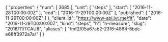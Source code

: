 {
  "properties": {
    "num": [
      3685
    ],
    "unit": [
      "steps"
    ],
    "start": [
      "2016-11-28T00:00:00Z"
    ],
    "end": [
      "2016-11-29T00:00:00Z"
    ],
    "published": [
      "2016-11-29T00:00:00Z"
    ]
  },
  "client_id": "https://www-api.jvt.me/fit",
  "date": "2016-11-29T00:00:00Z",
  "kind": "steps",
  "h": "h-measure",
  "slug": "2016/11/TCAU8",
  "aliases": [
    "/mf2/05a67ab2-23f6-4864-8bdc-e68ff3972a7a/"
  ]
}
